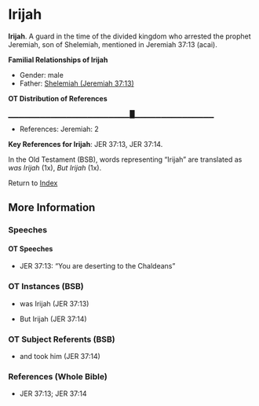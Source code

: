 # Irijah
**Irijah**. 
A guard in the time of the divided kingdom who arrested the prophet Jeremiah, son of Shelemiah, mentioned in Jeremiah 37:13 (acai). 




**Familial Relationships of Irijah**


* Gender: male
* Father: [Shelemiah (Jeremiah 37:13)](Shelemiah.9.md)


**OT Distribution of References**

▁▁▁▁▁▁▁▁▁▁▁▁▁▁▁▁▁▁▁▁▁▁▁█▁▁▁▁▁▁▁▁▁▁▁▁▁▁▁
* References: Jeremiah: 2



**Key References for Irijah**: 
JER 37:13, JER 37:14. 


In the Old Testament (BSB), words representing “Irijah” are translated as 
*was Irijah* (1x), *But Irijah* (1x). 




Return to [Index](00-Index.md)

## More Information

### Speeches

#### OT Speeches

* JER 37:13: “You are deserting to the Chaldeans”

### OT Instances (BSB)

* was Irijah (JER 37:13)

* But Irijah (JER 37:14)



### OT Subject Referents (BSB)

* and took him (JER 37:14)



### References (Whole Bible)

* JER 37:13; JER 37:14



